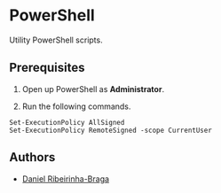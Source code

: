# PowerShell

Utility PowerShell scripts.

## Prerequisites

1. Open up PowerShell as **Administrator**.

2. Run the following commands.

```posh
Set-ExecutionPolicy AllSigned
Set-ExecutionPolicy RemoteSigned -scope CurrentUser
```

## Authors

- [Daniel Ribeirinha-Braga](https://github.com/DBragz)

